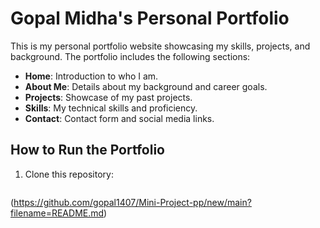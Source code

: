 # Gopal Midha's Personal Portfolio

This is my personal portfolio website showcasing my skills, projects, and background. The portfolio includes the following sections:

- **Home**: Introduction to who I am.
- **About Me**: Details about my background and career goals.
- **Projects**: Showcase of my past projects.
- **Skills**: My technical skills and proficiency.
- **Contact**: Contact form and social media links.

## How to Run the Portfolio

1. Clone this repository:
   ```bash
(https://github.com/gopal1407/Mini-Project-pp/new/main?filename=README.md)
